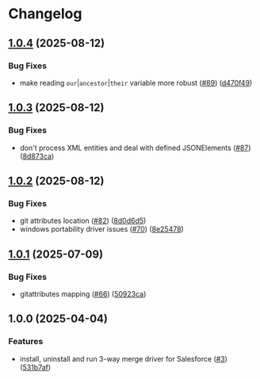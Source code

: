 # Changelog

## [1.0.4](https://github.com/scolladon/sf-git-merge-driver/compare/v1.0.3...v1.0.4) (2025-08-12)


### Bug Fixes

* make reading `our`|`ancestor`|`their` variable more robust ([#89](https://github.com/scolladon/sf-git-merge-driver/issues/89)) ([d470f49](https://github.com/scolladon/sf-git-merge-driver/commit/d470f496ef4e3a2bf0723583e64c77513fbffe36))

## [1.0.3](https://github.com/scolladon/sf-git-merge-driver/compare/v1.0.2...v1.0.3) (2025-08-12)


### Bug Fixes

* don't process XML entities and deal with defined JSONElements ([#87](https://github.com/scolladon/sf-git-merge-driver/issues/87)) ([8d873ca](https://github.com/scolladon/sf-git-merge-driver/commit/8d873cafc17f7a6df395806293f0a2bdf8cff19e))

## [1.0.2](https://github.com/scolladon/sf-git-merge-driver/compare/v1.0.1...v1.0.2) (2025-08-12)


### Bug Fixes

* git attributes location ([#82](https://github.com/scolladon/sf-git-merge-driver/issues/82)) ([8d0d6d5](https://github.com/scolladon/sf-git-merge-driver/commit/8d0d6d584ea4bfe1e73cb13fc93801a85e4a4c7f))
* windows portability driver issues ([#70](https://github.com/scolladon/sf-git-merge-driver/issues/70)) ([8e25478](https://github.com/scolladon/sf-git-merge-driver/commit/8e25478f3912885521a8e5ac84dac5ac1b0c3e26))

## [1.0.1](https://github.com/scolladon/sf-git-merge-driver/compare/v1.0.0...v1.0.1) (2025-07-09)


### Bug Fixes

* gitattributes mapping ([#66](https://github.com/scolladon/sf-git-merge-driver/issues/66)) ([50923ca](https://github.com/scolladon/sf-git-merge-driver/commit/50923ca04cd5ad7848aef5ff5f19410c8ef04778))

## 1.0.0 (2025-04-04)


### Features

* install, uninstall and run 3-way merge driver for Salesforce ([#3](https://github.com/scolladon/sf-git-merge-driver/issues/3)) ([531b7af](https://github.com/scolladon/sf-git-merge-driver/commit/531b7af61bde0f8dc85536e35a5d14ea2cde7b3a))
